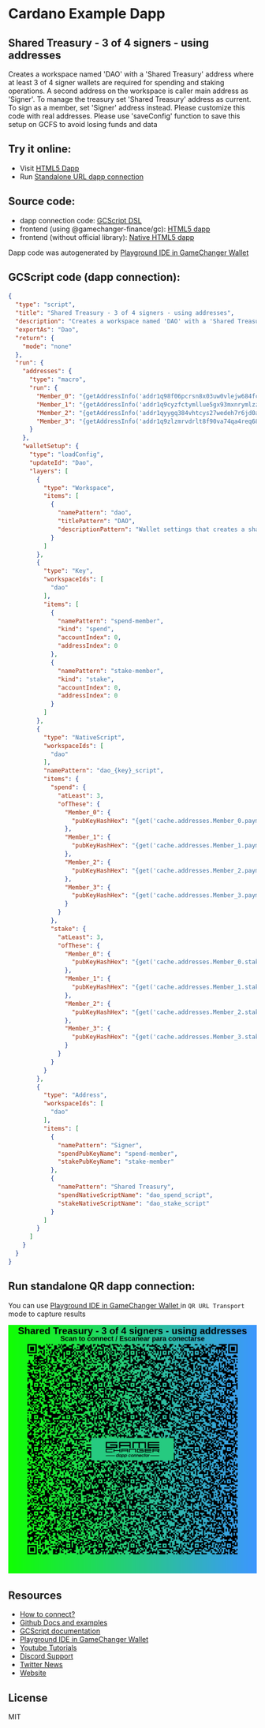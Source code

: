 
# Cardano Example Dapp

## **Shared Treasury - 3 of 4 signers - using addresses**

Creates a workspace named 'DAO' with a 'Shared Treasury' address where at least 3 of 4 signer wallets are required for spending and staking operations. A second address on the workspace is caller main address as 'Signer'. To manage the treasury set 'Shared Treasury' address as current. To sign as a member, set 'Signer' address instead. Please customize this code with real addresses. Please use 'saveConfig' function to save this setup on GCFS to avoid losing funds and data


## Try it online: 

-  Visit [HTML5 Dapp](https://gamechangerfinance.github.io/gamechanger.wallet/examples/Shared%20Treasury%20-%203%20of%204%20signers%20-%20using%20addresses.html)
-  Run [Standalone URL dapp connection](https://beta-wallet.gamechanger.finance/api/2/run/1-H4sIAAAAAAAAA7VW2W7bOhD9FUIv7gVcQ5HlJXkL2ocG93YBEqAPRRCw5GixJUoiqc2G_71DypLtLEZd9PrFFodz5syQ58hbR7c5ODeOYjLOtTN2dKwTs3AfUQmcPEigqpQteU-mJAuIT1QcCpAKF0oVi5BQziUoBQqTOXQ4cSYQ4gPmalCEkjqTa5VTBkTQFFFHH2-_jkgd6wiDo2elRj0kqSOQQKgmCUb0KQFS0yQBjei4RUJRxgYjyCRROQhumQlOlKZr8zvLQVLDS03ILVHAMgz2dTJBdARHLGNFmIGXJKWxGPZRhWRt9dGEPGQYFDQEm6v7OSnQZzpCBFZKCUJbANOKWaMkhfQnyPE-vasxZMVCaaB8ghOGJs-kvlU43o80wwUJupQ47a2TZtwcnMgEODsMlHb1cDz4sD_slDJpc7stn23tJxcj2xD0bZdxJ4Ls3cikXxXXy8Cd50wqsWzcaVm7VQKrer70A1a6Xk2DoAoU42rj8lVY8PlqXrkBc30xgyj0rr22qRR-VaBkUaRNEYh80Za1WLSFV6lWLEb_7JDPnsjVGSKs3QRMt2mSlDALm-tp2giJj5tNA6v1JlRyHdbFosxX4IcXEcnFhkl6QsR7m0jbhsV06VeRZq3yFjVwiBZyvuIulTXgOBo9D8N6lXA3XV02Eer5zSw8ITI9M5FNskllxWWil8G1W9GFX1AfBTFfqqidrdnMV0uR-_mcenAZkaiYhZ40RHZ4nzq93eN1y4-uUpJR_iETQRwi2zLnKPg7PlzOhLZoFc7Nj2H_915jGI01pF3QuMI3qjWYm-xwm2uN6LCIjnFqMIfQd8vMSEej1BXqES2DDeajOjEOCkUTed1S1O_Yh7N73I2Hdv6FFlkNxnHHTT-2gce3-7MV3neKx2wswPtVfKSMZaXQd4JD49y4417B_YKp_gwPScJLPLP6O3jH_XzBJiu4718GbzT24rietmtod0_DS2Tf-XbflLEh_Z8ZuHMzHTtZ8BCBglPr2Tp5-RPH-Ymq6JMhZi_8uxGjLILJ4GKTPmOS0zZFH92n2Ft67CAX4l2dxfMuxvPO4k0vxpu-hmdk2R3z_zLh_eX_axM-h_cnEz6H9ycTfgXPfA7q2Nvv5YrvXuiYZ_XwzdL6gjtemoE9ztMNx-p-Kf5nfzX6GsdC3gMZndrYQacW-62tJtZvRZN4xFH8AslqjzovCgAA)

## Source code:

- dapp connection code: [GCScript DSL](Shared%20Treasury%20-%203%20of%204%20signers%20-%20using%20addresses.gcscript)
- frontend (using @gamechanger-finance/gc): [HTML5 dapp](Shared%20Treasury%20-%203%20of%204%20signers%20-%20using%20addresses.html)
- frontend (without official library): [Native HTML5 dapp](Shared%20Treasury%20-%203%20of%204%20signers%20-%20using%20addresses_nolib.html)

Dapp code was autogenerated by [Playground IDE in GameChanger Wallet ](https://beta-wallet.gamechanger.finance/playground)

## GCScript code (dapp connection):
```json
{
  "type": "script",
  "title": "Shared Treasury - 3 of 4 signers - using addresses",
  "description": "Creates a workspace named 'DAO' with a 'Shared Treasury' address where at least 3 of 4 signer wallets are required for spending and staking operations. A second address on the workspace is caller main address as 'Signer'. To manage the treasury set 'Shared Treasury' address as current. To sign as a member, set 'Signer' address instead.",
  "exportAs": "Dao",
  "return": {
    "mode": "none"
  },
  "run": {
    "addresses": {
      "type": "macro",
      "run": {
        "Member_0": "{getAddressInfo('addr1q98f06pcrsn8x03uw0vlejw684fcu02waffvfscdsz0djgqd6j6v0fc04n5ehg292yxvs292vesrqqmxqfnp7yuwn7yq2vsyn7')}",
        "Member_1": "{getAddressInfo('addr1q9cyzfctymllue5gx93mxnrymlzzxejkzgsrkgwq7upje4gd6j6v0fc04n5ehg292yxvs292vesrqqmxqfnp7yuwn7yqpnzcra')}",
        "Member_2": "{getAddressInfo('addr1qyygq384vhtcys27wedeh7r6jd0arwefvfxt6ggwjld0mjqd6j6v0fc04n5ehg292yxvs292vesrqqmxqfnp7yuwn7yqa24x5g')}",
        "Member_3": "{getAddressInfo('addr1q9zlzmrvdrlt8f90va74qa4req68shy5kc54s8np4p6a2eqd6j6v0fc04n5ehg292yxvs292vesrqqmxqfnp7yuwn7yqhq5g2r')}"
      }
    },
    "walletSetup": {
      "type": "loadConfig",
      "updateId": "Dao",
      "layers": [
        {
          "type": "Workspace",
          "items": [
            {
              "namePattern": "dao",
              "titlePattern": "DAO",
              "descriptionPattern": "Wallet settings that creates a shared treasury of at least 3 of 4 signers for spending and staking operations"
            }
          ]
        },
        {
          "type": "Key",
          "workspaceIds": [
            "dao"
          ],
          "items": [
            {
              "namePattern": "spend-member",
              "kind": "spend",
              "accountIndex": 0,
              "addressIndex": 0
            },
            {
              "namePattern": "stake-member",
              "kind": "stake",
              "accountIndex": 0,
              "addressIndex": 0
            }
          ]
        },
        {
          "type": "NativeScript",
          "workspaceIds": [
            "dao"
          ],
          "namePattern": "dao_{key}_script",
          "items": {
            "spend": {
              "atLeast": 3,
              "ofThese": {
                "Member_0": {
                  "pubKeyHashHex": "{get('cache.addresses.Member_0.paymentKeyHash')}"
                },
                "Member_1": {
                  "pubKeyHashHex": "{get('cache.addresses.Member_1.paymentKeyHash')}"
                },
                "Member_2": {
                  "pubKeyHashHex": "{get('cache.addresses.Member_2.paymentKeyHash')}"
                },
                "Member_3": {
                  "pubKeyHashHex": "{get('cache.addresses.Member_3.paymentKeyHash')}"
                }
              }
            },
            "stake": {
              "atLeast": 3,
              "ofThese": {
                "Member_0": {
                  "pubKeyHashHex": "{get('cache.addresses.Member_0.stakingKeyHash')}"
                },
                "Member_1": {
                  "pubKeyHashHex": "{get('cache.addresses.Member_1.stakingKeyHash')}"
                },
                "Member_2": {
                  "pubKeyHashHex": "{get('cache.addresses.Member_2.stakingKeyHash')}"
                },
                "Member_3": {
                  "pubKeyHashHex": "{get('cache.addresses.Member_3.stakingKeyHash')}"
                }
              }
            }
          }
        },
        {
          "type": "Address",
          "workspaceIds": [
            "dao"
          ],
          "items": [
            {
              "namePattern": "Signer",
              "spendPubKeyName": "spend-member",
              "stakePubKeyName": "stake-member"
            },
            {
              "namePattern": "Shared Treasury",
              "spendNativeScriptName": "dao_spend_script",
              "stakeNativeScriptName": "dao_stake_script"
            }
          ]
        }
      ]
    }
  }
}
```

## Run standalone QR dapp connection: 

You can use [Playground IDE in GameChanger Wallet ](https://beta-wallet.gamechanger.finance/playground) in `QR URL Transport` mode to capture results

[![This GCScript/URL is too large! make it shorter uploading parts to GCFS. Unable to generate QR code](Shared%20Treasury%20-%203%20of%204%20signers%20-%20using%20addresses.png)](https://gamechangerfinance.github.io/gamechanger.wallet/examples/Shared%20Treasury%20-%203%20of%204%20signers%20-%20using%20addresses.png)

## Resources
- [How to connect?](https://www.npmjs.com/package/@gamechanger-finance/gc)
- [Github Docs and examples](https://github.com/GameChangerFinance/gamechanger.wallet/)
- [GCScript documentation](https://beta-wallet.gamechanger.finance/doc/api/v2/api.html)
- [Playground IDE in GameChanger Wallet ](https://beta-wallet.gamechanger.finance/playground)
- [Youtube Tutorials](https://www.youtube.com/@gamechanger.finance)
- [Discord Support](https://discord.gg/vpbfyRaDKG)
- [Twitter News](https://twitter.com/GameChangerOk)
- [Website](https://gamechanger.finance)

## License
MIT 
    

